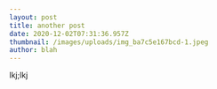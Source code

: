 ```yaml
---
layout: post
title: another post
date: 2020-12-02T07:31:36.957Z
thumbnail: /images/uploads/img_ba7c5e167bcd-1.jpeg
author: blah
---
```

lkj;lkj